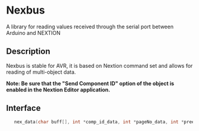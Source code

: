 # Nexbus

A library for reading values received through the serial port between Arduino and NEXTION


## Description

Nexbus is stable for AVR, it is based on Nextion command set and allows for reading of multi-object data.

**Note: Be sure that the "Send Component ID" option of the object is enabled in the Nextion Editor application.**



## Interface


```c++
   nex_data(char buff[], int *comp_id_data, int *pageNo_data, int *preessed, String objName, int *value)``` *It separates the data received via the serial port and assigns it to variables.*


 

